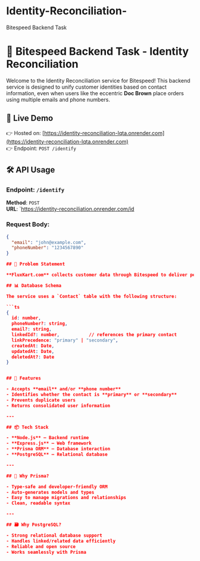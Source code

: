 # Identity-Reconciliation-
Bitespeed Backend Task


# 🧠 Bitespeed Backend Task - Identity Reconciliation

Welcome to the Identity Reconciliation service for Bitespeed! This backend service is designed to unify customer identities based on contact information, even when users like the eccentric **Doc Brown** place orders using multiple emails and phone numbers.

## 🚀 Live Demo

👉 Hosted on: [https://identity-reconciliation-lqta.onrender.com](https://identity-reconciliation-lqta.onrender.com)  
👉 Endpoint: `POST /identify`

## 🛠️ API Usage

### **Endpoint**: `/identify`
**Method**: `POST`  
**URL**: `https://identity-reconciliation.onrender.com/id

### Request Body:
```json
{
  "email": "john@example.com",
  "phoneNumber": "1234567890"
}

## 🧩 Problem Statement

**FluxKart.com** collects customer data through Bitespeed to deliver personalized experiences. However, to maintain privacy, customers sometimes use different contact details for each transaction. This service identifies and links such multiple entries to a unified user identity using a relational model.

## 📊 Database Schema

The service uses a `Contact` table with the following structure:

```ts
{
  id: number,
  phoneNumber?: string,
  email?: string,
  linkedId?: number,           // references the primary contact
  linkPrecedence: "primary" | "secondary",
  createdAt: Date,
  updatedAt: Date,
  deletedAt?: Date
}


## 📌 Features

- Accepts **email** and/or **phone number**
- Identifies whether the contact is **primary** or **secondary**
- Prevents duplicate users
- Returns consolidated user information

---

## 📦 Tech Stack

- **Node.js** – Backend runtime
- **Express.js** – Web framework
- **Prisma ORM** – Database interaction
- **PostgreSQL** – Relational database

---

## 🔧 Why Prisma?

- Type-safe and developer-friendly ORM
- Auto-generates models and types
- Easy to manage migrations and relationships
- Clean, readable syntax

---

## 🗃️ Why PostgreSQL?

- Strong relational database support
- Handles linked/related data efficiently
- Reliable and open source
- Works seamlessly with Prisma